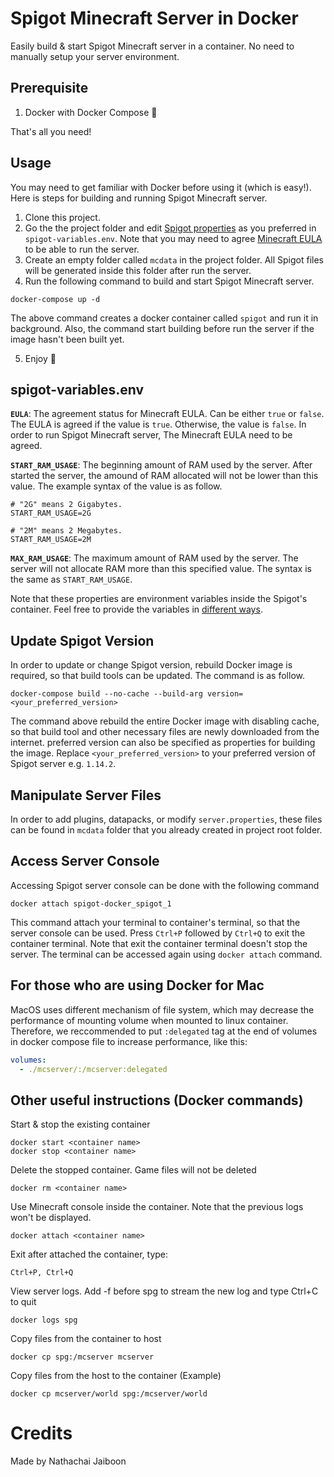 # Spigot Minecraft Server in Docker

Easily build & start Spigot Minecraft server in a container. No need to manually setup your server environment.

## Prerequisite

1. Docker with Docker Compose :whale:

That's all you need!

## Usage

You may need to get familiar with Docker before using it (which is easy!). Here is steps for building and running Spigot Minecraft server.

1. Clone this project.
2. Go the the project folder and edit [Spigot properties](#spigot-variables.env) as you preferred in `spigot-variables.env`. Note that you may need to agree [Minecraft EULA](https://account.mojang.com/documents/minecraft_eula) to be able to run the server.
3. Create an empty folder called `mcdata` in the project folder. All Spigot files will be generated inside this folder after run the server.
4. Run the following command to build and start Spigot Minecraft server.

```
docker-compose up -d
```

The above command creates a docker container called `spigot` and run it in background. Also, the command start building before run the server if the image hasn't been built yet.

5. Enjoy :tada:

## spigot-variables.env

**`EULA`**: The agreement status for Minecraft EULA. Can be either `true` or `false`. The EULA is agreed if the value is `true`. Otherwise, the value is `false`. In order to run Spigot Minecraft server, The Minecraft EULA need to be agreed.

**`START_RAM_USAGE`**: The beginning amount of RAM used by the server. After started the server, the amound of RAM allocated will not be lower than this value. The example syntax of the value is as follow.

```
# "2G" means 2 Gigabytes.
START_RAM_USAGE=2G

# "2M" means 2 Megabytes.
START_RAM_USAGE=2M
```

**`MAX_RAM_USAGE`**: The maximum amount of RAM used by the server. The server will not allocate RAM more than this specified value. The syntax is the same as `START_RAM_USAGE`.

Note that these properties are environment variables inside the Spigot's container. Feel free to provide the variables in [different ways](https://docs.docker.com/compose/environment-variables/).

## Update Spigot Version

In order to update or change Spigot version, rebuild Docker image is required, so that build tools can be updated. The command is as follow.

```
docker-compose build --no-cache --build-arg version=<your_preferred_version>
```

The command above rebuild the entire Docker image with disabling cache, so that build tool and other necessary files are newly downloaded from the internet. preferred version can also be specified as properties for building the image. Replace `<your_preferred_version>` to your preferred version of Spigot server e.g. `1.14.2`.

## Manipulate Server Files

In order to add plugins, datapacks, or modify `server.properties`, these files can be found in `mcdata` folder that you already created in project root folder.

## Access Server Console

Accessing Spigot server console can be done with the following command

```
docker attach spigot-docker_spigot_1
```

This command attach your terminal to container's terminal, so that the server console can be used. Press `Ctrl+P` followed by `Ctrl+Q` to exit the container terminal. Note that exit the container terminal doesn't stop the server. The terminal can be accessed again using `docker attach` command.

## For those who are using Docker for Mac

MacOS uses different mechanism of file system, which may decrease the performance of mounting volume when mounted to linux container. Therefore, we reccommended to put `:delegated` tag at the end of volumes in docker compose file to increase performance, like this:

``` yml
volumes:
  - ./mcserver/:/mcserver:delegated
```

## Other useful instructions (Docker commands)

Start & stop the existing container
```
docker start <container name>
docker stop <container name>
```
Delete the stopped container. Game files will not be deleted
```
docker rm <container name>
```
Use Minecraft console inside the container. Note that the previous logs won't be displayed.
```
docker attach <container name>
```
Exit after attached the container, type:
```
Ctrl+P, Ctrl+Q
```
View server logs. Add -f before spg to stream the new log and type Ctrl+C to quit
```
docker logs spg
```
Copy files from the container to host
```
docker cp spg:/mcserver mcserver
```
Copy files from the host to the container (Example)
```
docker cp mcserver/world spg:/mcserver/world
```

# Credits

Made by Nathachai Jaiboon